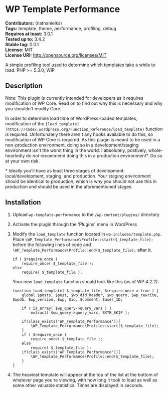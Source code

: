 # WP Template Performance #
**Contributors:** (nathanielks)  
**Tags:** template, theme, performance, profiling, debug  
**Requires at least:** 3.0.1  
**Tested up to:** 3.4.2  
**Stable tag:** 0.0.1  
**License:** MIT  
**License URI:** http://opensource.org/licenses/MIT  

A simple profiling tool used to determine which templates take a while to load. PHP >= 5.3.0, WIP

## Description ##

Note: This plugin is currently intended for developers as it requires modification of WP Core. Read on to find out why this is necessary and why you shouldn't modify Core.

In order to determine load time of WordPress-loaded templates, modification of the `[load_template](https://codex.wordpress.org/Function_Reference/load_template)` function is required. Unfortunately there aren't any hooks available to do this, so modification of WP Core is required. As this plugin is meant to be used in a non-production environment, doing so in a development/staging environment isn't the worst thing in the world. I absolutely, postively, whole-heartedly do _not_ recommend doing this in a production environment\*. Do so at your own risk.

\* Ideally you'll have as least three stages of development: local/development, staging, and production. Your staging environment should be identical to production, which is why you should not use this in production and should be used in the aforementioned stages.

## Installation ##

1. Upload `wp-template-performance` to the `/wp-content/plugins/` directory
1. Activate the plugin through the 'Plugins' menu in WordPress
1. Modify the `load_template` function located in `wp-includes/template.php`. Place `\WP_Template_Performance\Profile::start($_template_file);` before the following lines of code and `\WP_Template_Performance\Profile::end($_template_file);` after it.

	```
	if ( $require_once )
		require_once( $_template_file );
	else
		require( $_template_file );
	```

	Your new `load_template` function should look like this (as of WP 4.2.2):
	```
	function load_template( $_template_file, $require_once = true ) {
		global $posts, $post, $wp_did_header, $wp_query, $wp_rewrite, $wpdb, $wp_version, $wp, $id, $comment, $user_ID;

		if ( is_array( $wp_query->query_vars ) )
			extract( $wp_query->query_vars, EXTR_SKIP );

		if(class_exists('WP_Template_Performance')){
			\WP_Template_Performance\Profile::start($_template_file);
		}
		if ( $require_once )
			require_once( $_template_file );
		else
			require( $_template_file );
		if(class_exists('WP_Template_Performance')){
			\WP_Template_Performance\Profile::end($_template_file);
		}
	}
	```

1. The heaviest template will appear at the top of the list at the bottom of whatever page you're viewing, with how long it took to load as well as some other valuable statistics. Times are displayed in seconds.
